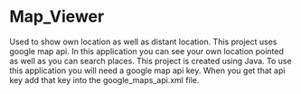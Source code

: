 # Map_Viewer
Used to show own location as well as distant location.
This project uses google map api. In this application you can see your own location pointed as well as you can search places.
This project is created using Java.
To use this application you will need a google map api key. When you get that api key add that key into the google_maps_api.xml file.

